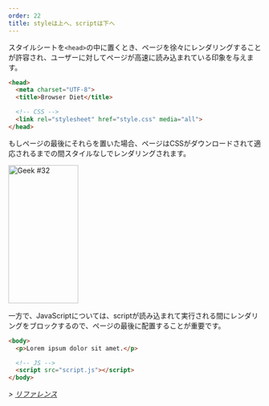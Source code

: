 ```yaml
---
order: 22
title: styleは上へ、scriptは下へ
---
```


スタイルシートを`<head>`の中に置くとき、ページを徐々にレンダリングすることが許容され、ユーザーに対してページが高速に読み込まれている印象を与えます。

```html
<head>
  <meta charset="UTF-8">
  <title>Browser Diet</title>

  <!-- CSS -->
  <link rel="stylesheet" href="style.css" media="all">
</head>
```

もしページの最後にそれらを置いた場合、ページはCSSがダウンロードされて適応されるまでの間スタイルなしでレンダリングされます。

<div class="img-right">
  <img id="geek-32" class="icos-geek" src="http://browserdiet.com/en/assets/img/32.png" alt="Geek #32" width="139" height="275" />
</div>

一方で、JavaScriptについては、scriptが読み込まれて実行される間にレンダリングをブロックするので、ページの最後に配置することが重要です。

```html
<body>
  <p>Lorem ipsum dolor sit amet.</p>

  <!-- JS -->
  <script src="script.js"></script>
</body>
```

*> [リファレンス](https://github.com/zenorocha/browser-diet/wiki/References#styles-up-top-scripts-down-bottom)*
